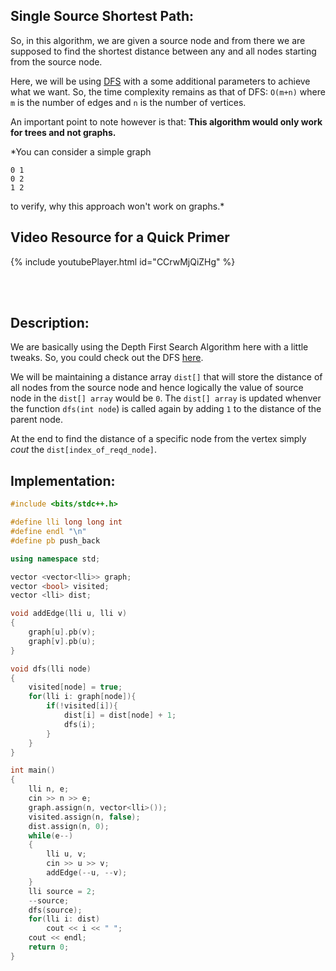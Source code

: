 ## Single Source Shortest Path:

So, in this algorithm, we are given a source node and from there we are supposed to find the shortest distance between any and all nodes starting from the source node.

Here, we will be using [DFS](./dfs.md) with a some additional parameters to achieve what we want. So, the time complexity remains as that of DFS: `O(m+n)` where `m` is the number of edges and `n` is the number of vertices.

An important point to note however is that: **This algorithm would only work for trees and not graphs.**

*You can consider a simple graph
```
0 1
0 2
1 2
```
to verify, why this approach won't work on graphs.*

## Video Resource for a Quick Primer


 
{% include youtubePlayer.html id="CCrwMjQiZHg" %}


<br><br>

## Description:

We are basically using the Depth First Search Algorithm here with a little tweaks. So, you could check out the DFS [here](./dfs.md).

We will be maintaining a distance array `dist[]` that will store the distance of all nodes from the source node and hence logically the value of source node in the `dist[] array` would be `0`.
The `dist[] array` is updated whenver the function `dfs(int node`) is called again by adding `1` to the distance of the parent node.

At the end to find the distance of a specific node from the vertex simply *cout* the `dist[index_of_reqd_node]`.

## Implementation:

```cpp
#include <bits/stdc++.h>

#define lli long long int
#define endl "\n"
#define pb push_back

using namespace std;

vector <vector<lli>> graph;
vector <bool> visited;
vector <lli> dist;

void addEdge(lli u, lli v)
{
	graph[u].pb(v);
	graph[v].pb(u);
}

void dfs(lli node)
{
	visited[node] = true;
	for(lli i: graph[node]){
		if(!visited[i]){
			dist[i] = dist[node] + 1;
			dfs(i);
		}
	}
}

int main()
{
	lli n, e;
	cin >> n >> e;
	graph.assign(n, vector<lli>());
	visited.assign(n, false);
	dist.assign(n, 0);
	while(e--)
	{
		lli u, v;
		cin >> u >> v;
		addEdge(--u, --v);
	}
	lli source = 2;
	--source;
	dfs(source);
	for(lli i: dist)
		cout << i << " ";
	cout << endl;
	return 0;
}
```